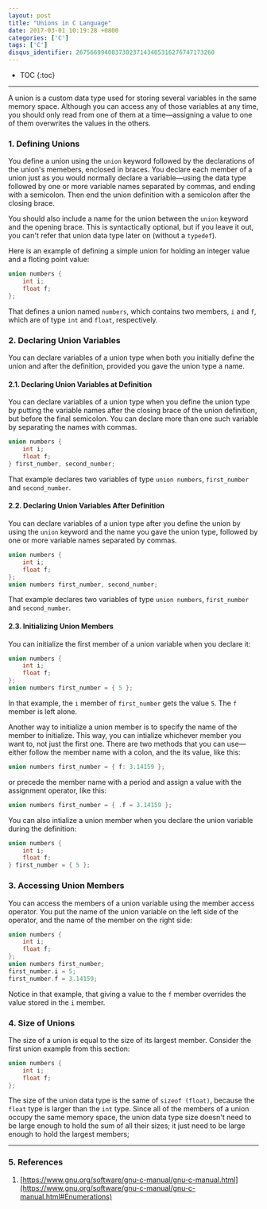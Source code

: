 ```yaml
---
layout: post
title: "Unions in C Language"
date: 2017-03-01 10:19:28 +0800
categories: ['C']
tags: ['C']
disqus_identifier: 267566994083730237143405316276747173260
---
```


* TOC
{:toc}

* * *

A union is a custom data type used for storing several variables in the same memory space. Although you can access any of those variables at any time, you should only read from one of them at a time—assigning a value to one of them overwrites the values in the others.

### 1. Defining Unions

You define a union using the `union` keyword followed by the declarations of the union's memebers, enclosed in braces. You declare each member of a union just as you would normally declare a variable—using the data type followed by one or more variable names separated by commas, and ending with a semicolon. Then end the union definition with a semicolon after the closing brace.

You should also include a name for the union between the `union` keyword and the opening brace. This is syntactically optional, but if you leave it out, you can't refer that union data type later on (without a `typedef`).

Here is an example of defining a simple union for holding an integer value and a floting point value:

```c
union numbers {
    int i;
    float f;
};
```

That defines a union named `numbers`, which contains two members, `i` and `f`, which are of type `int` and `float`, respectively.

### 2. Declaring Union Variables

You can declare variables of a union type when both you initially define the union and after the definition, provided you gave the union type a name.

#### 2.1. Declaring Union Variables at Definition

You can declare variables of a union type when you define the union type by putting the variable names after the closing brace of the union definition, but before the final semicolon. You can declare more than one such variable by separating the names with commas.

```c
union numbers {
    int i;
    float f;
} first_number, second_number;
```

That example declares two variables of type `union numbers`, `first_number` and `second_number`.

#### 2.2. Declaring Union Variables After Definition

You can declare variables of a union type after you define the union by using the `union` keyword and the name you gave the union type, followed by one or more variable names separated by commas.

```c
union numbers {
    int i;
    float f;
};
union numbers first_number, second_number;
```

That example declares two variables of type `union numbers`, `first_number` and `second_number`.

#### 2.3. Initializing Union Members

You can initialize the first member of a union variable when you declare it:

```c
union numbers {
    int i;
    float f;
};
union numbers first_number = { 5 };
```

In that example, the `i` member of `first_number` gets the value `5`. The `f` member is left alone.

Another way to initialize a union member is to specify the name of the member to initialize. This way, you can intialize whichever member you want to, not just the first one. There are two methods that you can use—either follow the member name with a colon, and the its value, like this:

```c
union numbers first_number = { f: 3.14159 };
```

or precede the member name with a period and assign a value with the assignment operator, like this:

```c
union numbers first_number = { .f = 3.14159 };
```

You can also intialize a union member when you declare the union variable during the definition:

```c
union numbers {
    int i;
    float f;
} first_number = { 5 };
```

### 3. Accessing Union Members

You can access the members of a union variable using the member access operator. You put the name of the union variable on the left side of the operator, and the name of the member on the right side:

```c
union numbers {
    int i;
    float f;
};
union numbers first_number;
first_number.i = 5;
first_number.f = 3.14159;
```

Notice in that example, that giving a value to the `f` member overrides the value stored in the `i` member.

### 4. Size of Unions

The size of a union is equal to the size of its largest member. Consider the first union example from this section:

```c
union numbers {
    int i;
    float f;
};
```

The size of the union data type is the same of `sizeof (float)`, because the `float` type is larger than the `int` type. Since all of the members of a union occupy the same memory space, the union data type size doesn't need to be large enough to hold the sum of all their sizes; it just need to be large enough to hold the largest members;

- - -

### 5. References

1. [https://www.gnu.org/software/gnu-c-manual/gnu-c-manual.html](https://www.gnu.org/software/gnu-c-manual/gnu-c-manual.html#Enumerations)

